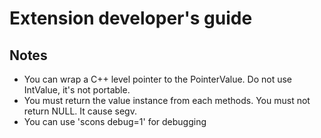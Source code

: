 Extension developer's guide
===========================

Notes
-----

 * You can wrap a C++ level pointer to the PointerValue. Do not use IntValue, it's not portable.
 * You must return the value instance from each methods. You must not return NULL. It cause segv.
 * You can use 'scons debug=1' for debugging

